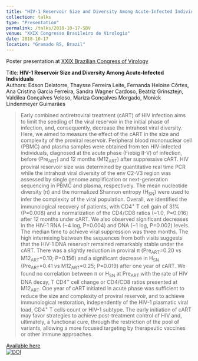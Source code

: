 ```yaml
---
title: "HIV-1 Reservoir Size and Diversity Among Acute-Infected Individuals"
collection: talks
type: "Presentation"
permalink: /talks/2018-10-17-SBV
venue: "XXIX Congresso Brasileiro de Virologia"
date: 2018-10-17
location: "Gramado RS, Brazil"
---
```


Poster presentation at [XXIX Brazilian Congress of Virology](http://www.sbv.org.br/congresso)

Title: __HIV-1 Reservoir Size and Diversity Among Acute-Infected Individuals__
<br>
Authors: Edson Delatorre, Thaysse Ferreira Leite, Fernanda Heloise Côrtes, Ana Cristina Garcia Ferreira, Sandra Wagner Cardoso, Beatriz Grinsztejn, Valdilea Gonçalves Veloso, Mariza Gonçalves Morgado, Monick Lindenmeyer Guimarães

>Early combined antiretroviral treatment (cART) of HIV infection aims to limit the seeding of the viral reservoir in the initial phase of infection, and, consequently, decrease the intrahost viral diversity. Here, we aimed to measure the effect of the cART in the size and complexity of the proviral reservoir. Peripheral blood mononuclear cell (PBMC) and plasma samples were obtained from ten HIV-infected individuals, diagnosed at the acute phase (Fiebig II-V) of infection, before (Pre<sub>ART</sub>) and 12 months (M12<sub>ART</sub>) after suppressive cART. HIV proviral reservoir size was determined by quantitative real time PCR while the intrahost viral diversity of the env C2-V3 region was assessed by single genome amplification or next-generation sequencing in PBMC and plasma, respectively. The mean nucleotide diversity (π) and the normalized Shannon entropy (H<sub>SN</sub>) were used to infer the complexity of the viral population. Overall, we identified the immunological recovery of patients, with CD4<sup>+</sup> T cell gain of 31% (P=0.008) and a normalization of the CD4/CD8 ratios (~1.0, P=0.016) after 12 months under cART. We also observed significant decreases in the HIV-1 RNA (~4 log, P=0.004) and DNA (~1 log, P=0.002) levels. The median time to achieve viral suppression was three months. The high intermixing between the sequences from both visits suggests that the HIV-1 DNA reservoir remained remarkably stable under the cART. There was a slightly reduction in proviral π (Pre<sub>ART</sub>=0.20 vs M12<sub>ART</sub>=0.10; P=0.156) and a significant decrease in H<sub>SN</sub> (Pre<sub>ART</sub>=0.41 vs M12<sub>ART</sub>=0.25; P=0.019) after one year of cART. We found no correlation between π or H<sub>SN</sub> at Pre<sub>ART</sub> with the rate of HIV DNA decay, T CD4<sup>+</sup> cell change or CD4/CD8 ratios presented at M12<sub>ART</sub>. One year of cART initiated in acute phase was sufficient to reduce the size and complexity of proviral reservoir, and to achieve immunological restoration, independently of the HIV-1 plasmatic viral load, CD4<sup>+</sup> T cells count or HIV-1 subtype. The early initiation of cART may favor strategies to achieve post-treatment control of HIV and, ultimately, a functional cure, through the restriction of the pool of variants, allowing a more focused targeting by therapeutic vaccines or other immune approaches.

[Available here](http://doi.org/10.5281/zenodo.1451708)<br>
[![DOI](https://zenodo.org/badge/DOI/10.5281/zenodo.1451708.svg)](https://doi.org/10.5281/zenodo.1451708)
